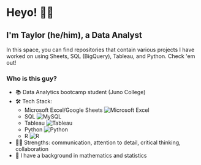 # Heyo! ✌🏼
## I'm Taylor (he/him), a Data Analyst

In this space, you can find repositories that contain various projects I have worked on using Sheets, SQL (BigQuery), Tableau, and Python. Check 'em out!

### Who is this guy?<br>
* 📚 Data Analytics bootcamp student (Juno College)<br>
* 🛠 Tech Stack:
    * Microsoft Excel/Google Sheets ![Microsoft Excel](https://img.shields.io/badge/Microsoft_Excel-217346?style=for-the-badge&logo=microsoft-excel&logoColor=white) <br>
    * SQL ![MySQL](https://img.shields.io/badge/mysql-%2300f.svg?style=for-the-badge&logo=mysql&logoColor=white) <br>
    * Tableau ![Tableau](https://img.shields.io/badge/Tableau-E97627?style=for-the-badge&logo=Tableau&logoColor=white) <br>
    * Python ![Python](https://img.shields.io/badge/python-3670A0?style=for-the-badge&logo=python&logoColor=ffdd54) <br>
    * R ![R](https://img.shields.io/badge/r-%23276DC3.svg?style=for-the-badge&logo=r&logoColor=white) <br>
* 💪🏻 Strengths: communication, attention to detail, critical thinking, collaboration<br>
* 🧮 I have a background in mathematics and statistics<br>


<!--
**taylortripp/taylortripp** is a ✨ _special_ ✨ repository because its `README.md` (this file) appears on your GitHub profile.

Here are some ideas to get you started:

- 🔭 I’m currently working on ...
- 🌱 I’m currently learning ...
- 👯 I’m looking to collaborate on ...
- 🤔 I’m looking for help with ...
- 💬 Ask me about ...
- 📫 How to reach me: ...
- 😄 Pronouns: ...
- ⚡ Fun fact: ...

(<img src="{https://img.shields.io/badge/Numpy-777BB4?style=for-the-badge&logo=numpy&logoColor=white}" />, <img src="{https://img.shields.io/badge/Pandas-2C2D72?style=for-the-badge&logo=pandas&logoColor=white}" />, <img src="{https://img.shields.io/badge/Plotly-239120?style=for-the-badge&logo=plotly&logoColor=white}" />, <img src="{https://img.shields.io/badge/scikit_learn-F7931E?style=for-the-badge&logo=scikit-learn&logoColor=white}" /> )
-->
